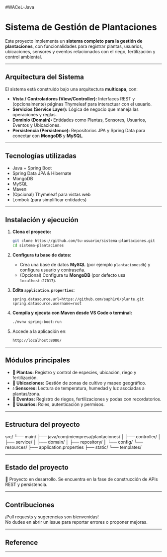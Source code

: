 #WACeL-Java
# Sistema de Gestión de Plantaciones

Este proyecto implementa un **sistema completo para la gestión de plantaciones**, con funcionalidades para registrar plantas, usuarios, ubicaciones, sensores y eventos relacionados con el riego, fertilización y control ambiental.

---

##  Arquitectura del Sistema

El sistema está construido bajo una arquitectura **multicapa**, con:

- **Vista / Controladores (View/Controller):** Interfaces REST y (opcionalmente) páginas Thymeleaf para interactuar con el usuario.
- **Servicios (Service Layer):** Lógica de negocio que maneja las operaciones y reglas.
- **Dominio (Domain):** Entidades como Plantas, Sensores, Usuarios, Eventos y Ubicaciones.
- **Persistencia (Persistence):** Repositorios JPA y Spring Data para conectar con **MongoDB** y **MySQL**.

---

##  Tecnologías utilizadas

- Java + Spring Boot
- Spring Data JPA & Hibernate
- MongoDB
- MySQL
- Maven
- (Opcional) Thymeleaf para vistas web
- Lombok (para simplificar entidades)

---
##  Instalación y ejecución

1. **Clona el proyecto:**

    ```bash
    git clone https://github.com/tu-usuario/sistema-plantaciones.git
    cd sistema-plantaciones
    ```

2. **Configura tu base de datos:**

   - Crea una base de datos **MySQL** (por ejemplo `plantacionesdb`) y configura usuario y contraseña.
   - (Opcional) Configura tu **MongoDB** (por defecto usa `localhost:27017`).

3. **Edita `application.properties`:**

    ```properties
    spring.datasource.url=https://github.com/saph1r0/plante.git
    spring.datasource.username=root

    ```

4. **Compila y ejecuta con Maven desde VS Code o terminal:**

    ```bash
    ./mvnw spring-boot:run
    ```

5. Accede a la aplicación en:

    ```
    http://localhost:8080/
    ```

---

## Módulos principales

- **🌱 Plantas:** Registro y control de especies, ubicación, riego y fertilización.
- **📍 Ubicaciones:** Gestión de zonas de cultivo y mapeo geográfico.
- **💧 Sensores:** Lectura de temperatura, humedad y luz asociadas a plantas/zona.
- **📅 Eventos:** Registro de riegos, fertilizaciones y podas con recordatorios.
- **👤 Usuarios:** Roles, autenticación y permisos.

---

##  Estructura del proyecto
src/
└── main/
├── java/com/miempresa/plantaciones/
│ ├── controller/
│ ├── service/
│ ├── domain/
│ ├── repository/
│ └── config/
└── resources/
├── application.properties
├── static/
└── templates/

---

##  Estado del proyecto

🚀 Proyecto en desarrollo. Se encuentra en la fase de construcción de APIs REST y persistencia.

---

##  Contribuciones

¡Pull requests y sugerencias son bienvenidas!  
No dudes en abrir un issue para reportar errores o proponer mejoras.

---

## Reference

---

